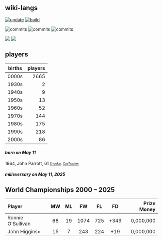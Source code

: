 ## wiki-langs
[![update](https://github.com/dreamerminsk/wiki-langs/actions/workflows/update-tables.yml/badge.svg)](https://github.com/dreamerminsk/wiki-langs/actions/workflows/update-tables.yml)
[![build](https://github.com/dreamerminsk/wiki-langs/actions/workflows/build.yml/badge.svg)](https://github.com/dreamerminsk/wiki-langs/actions/workflows/build.yml)

![commits](https://img.shields.io/github/commit-activity/y/dreamerminsk/wiki-langs)
![commits](https://img.shields.io/github/commit-activity/m/dreamerminsk/wiki-langs)
![commits](https://img.shields.io/github/commit-activity/w/dreamerminsk/wiki-langs)

![](https://img.shields.io/github/languages/code-size/dreamerminsk/wiki-langs)
![](https://img.shields.io/github/repo-size/dreamerminsk/wiki-langs)

## players
| births | players |
| :----: | ------: |
| 0000s | 2665 |
| 1930s | 2 |
| 1940s | 9 |
| 1950s | 13 |
| 1960s | 52 |
| 1970s | 144 |
| 1980s | 175 |
| 1990s | 218 |
| 2000s | 86 |

#### ***born on May 11***
1964, John Parrott, 61 <sub><sup>[Snooker](http://www.snooker.org/res/index.asp?player=408), [CueTracker](http://cuetracker.net/Players/john-parrott/)</sup></sub>


#### ***milleversary on May 11, 2025***



## World Championships 2000 – 2025

|Player|MW|ML|FW|FL|FD|Prize Money|
|:-|:-:|:-:|:-:|:-:|:-:|-:|
|Ronnie O'Sullivan|68|19|1074|725|+349|0,000,000|
|John Higgins•|15|7|243|224|+19|0,000,000|
